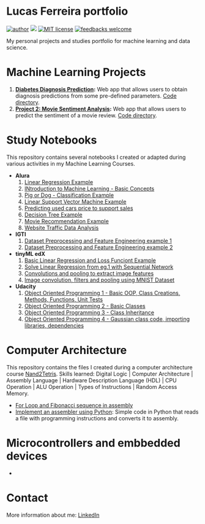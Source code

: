 # Lucas Ferreira portfolio

[![author](https://img.shields.io/badge/author-lucasferreira-blue)](https://www.linkedin.com/in/lucas-ferreira-da-silva/) [![](https://img.shields.io/badge/python-3.5%2B-blue)](https://www.python.org/downloads/) [![MIT license](https://img.shields.io/badge/license-MIT-blue)](https://github.com/git/git-scm.com/blob/master/MIT-LICENSE.txt) [![feedbacks welcome](https://img.shields.io/badge/feedbacks-welcome-brightgreen)](https://github.com/ferris77)

My personal projects and studies portfolio for machine learning and data science.

# Machine Learning Projects
1. **[Diabetes Diagnosis Prediction](http://ferris77.pythonanywhere.com/):** Web app that allows users to obtain diagnosis predictions from some pre-defined parameters. [Code directory](https://github.com/ferris77/diabetes-ml-web-app).
2. **[Project 2: Movie Sentiment Analysis](https://my-sentiment-analysis-web-app.herokuapp.com/):** Web app that allows users to predict the sentiment of a movie review. [Code directory](https://github.com/ferris77/sentiment-analysis-ml-web-app).

# Study Notebooks
This repository contains several notebooks I created or adapted during various activities in my Machine Learning Courses.
* **Alura**
  1.  [Linear Regression Example](python_alura/01-linear_regression_loss_function.ipynb)
  2.  [INtroduction to Machine Learning - Basic Concepts](python_alura/02-introducao_machine_learning.ipynb)
  3.  [Pig or Dog - Classification Example](python_alura/03-porco_ou_cachorro.ipynb)
  4.  [Linear Support Vector Machine Example](python_alura/04-linear_SVC_example.ipynb)
  5.  [Predicting used cars price to support sales](python_alura/05-predict_cars_sold.ipynb)
  6.  [Decision Tree Example](python_alura/06-decision_trees.ipynb)
  7.  [Movie Recommendation Example](python_alura/07-movie_recommendation.ipynb)
  8.  [Website Traffic Data Analysis](python_alura/08-website_navigation_predictions.ipynb) 
* **IGTI**
  1.  [Dataset Preprocessing and Feature Engineering example 1](python_igti/01_trabalho_pratico_modulo1.ipynb)
  2.  [Dataset Preprocessing and Feature Engineering example 2](python_igti/02-overfiting.ipynb)
* **tinyML edX**
  1.  [Basic Linear Regression and Loss Funciont Example](python_tinyML/01-linear_regression_loss_function.ipynb)
  2.  [Solve Linear Regression from eg.1 with Sequential Network](python_tinyML/02-first_assigment.ipynb)
  3.  [Convolutions and pooling to extract image features](python_tinyML/03-convolutions_and_filters.ipynb)
  4.  [Image convolution, filters and pooling using MNIST Dataset](python_tinyML/04-convolutions.ipynb)  
* **Udacity**
  1.  [Object Oriented Programming 1 - Basic OOP, Class Creations, Methods, Functions, Unit Tests](python_udacity/01_object_oriented_programming_syntax_pants.ipynb)
  2.  [Object Oriented Programming 2 - Basic Classes](python_udacity/02_object_oriented_programming_syntax_salesperson.ipynb)
  3.  [Object Oriented Programming 3 - Class Inheritance](python_udacity/03_class_inheritance.ipynb)
  4.  [Object Oriented Programming 4 - Gaussian class code, importing libraries, dependencies](python_udacity/04_gaussian_code_exercise.ipynb)

# Computer Architecture
This repository contains the files I created during a computer architecture course [Nand2Tetris](https://www.coursera.org/learn/build-a-computer). Skills learned: Digital Logic | Computer Architecture | Assembly Language | Hardware Description Language (HDL) | CPU Operation | ALU Operation | Types of Instructions | Random Access Memory.
* [For Loop and Fibonacci sequence in assembly](https://github.com/ferris77/nand2tetris/tree/main/assembly_for_loop)
* [Implement an assembler using Python](https://github.com/ferris77/nand2tetris/tree/main/python): Simple code in Python that reads a file with programming instructions and converts it to assembly.

# Microcontrollers and embbedded devices
* 

# Contact
More information about me: [LinkedIn](https://www.linkedin.com/in/lucas-ferreira-da-silva/)
